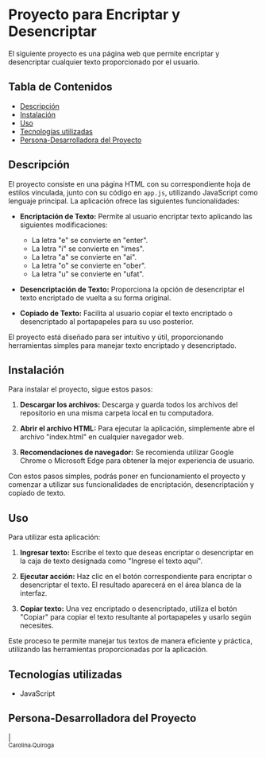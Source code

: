 # Proyecto para Encriptar y Desencriptar

El siguiente proyecto es una página web que permite encriptar y desencriptar cualquier texto proporcionado por el usuario.

## Tabla de Contenidos

- [Descripción](#descripción)
- [Instalación](#instalación)
- [Uso](#uso)
- [Tecnologías utilizadas](#tecnologías-utilizadas)
- [Persona-Desarrolladora del Proyecto](#personas-desarrolladores)


## Descripción

El proyecto consiste en una página HTML con su correspondiente hoja de estilos vinculada, junto con su código en `app.js`, utilizando JavaScript como lenguaje principal. La aplicación ofrece las siguientes funcionalidades:

- **Encriptación de Texto:** Permite al usuario encriptar texto aplicando las siguientes modificaciones:
  - La letra "e" se convierte en "enter".
  - La letra "i" se convierte en "imes".
  - La letra "a" se convierte en "ai".
  - La letra "o" se convierte en "ober".
  - La letra "u" se convierte en "ufat".

- **Desencriptación de Texto:** Proporciona la opción de desencriptar el texto encriptado de vuelta a su forma original.

- **Copiado de Texto:** Facilita al usuario copiar el texto encriptado o desencriptado al portapapeles para su uso posterior.

El proyecto está diseñado para ser intuitivo y útil, proporcionando herramientas simples para manejar texto encriptado y desencriptado.

## Instalación

Para instalar el proyecto, sigue estos pasos:

1. **Descargar los archivos:** Descarga y guarda todos los archivos del repositorio en una misma carpeta local en tu computadora.

2. **Abrir el archivo HTML:** Para ejecutar la aplicación, simplemente abre el archivo "index.html" en cualquier navegador web.

3. **Recomendaciones de navegador:** Se recomienda utilizar Google Chrome o Microsoft Edge para obtener la mejor experiencia de usuario.

Con estos pasos simples, podrás poner en funcionamiento el proyecto y comenzar a utilizar sus funcionalidades de encriptación, desencriptación y copiado de texto.

## Uso

Para utilizar esta aplicación:

1. **Ingresar texto:** Escribe el texto que deseas encriptar o desencriptar en la caja de texto designada como "Ingrese el texto aquí".

2. **Ejecutar acción:** Haz clic en el botón correspondiente para encriptar o desencriptar el texto. El resultado aparecerá en el área blanca de la interfaz.

3. **Copiar texto:** Una vez encriptado o desencriptado, utiliza el botón "Copiar" para copiar el texto resultante al portapapeles y usarlo según necesites.

Este proceso te permite manejar tus textos de manera eficiente y práctica, utilizando las herramientas proporcionadas por la aplicación.

## Tecnologías utilizadas

- JavaScript

## Persona-Desarrolladora del Proyecto
| [<br><sub>Carolina Quiroga</sub>](https://github.com/CaroQuiro)

